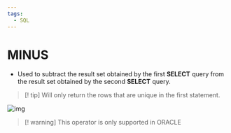 ```yaml
---
tags:
  - SQL
---
```

# MINUS
- Used to subtract the result set obtained by the first **SELECT** query from the result set obtained by the second **SELECT** query.

>[! tip] Will only return the rows that are unique in the first statement.

![img](https://media.geeksforgeeks.org/wp-content/uploads/SQL_Minus_Operator_1.png)

> [! warning] This operator is only supported in ORACLE 

